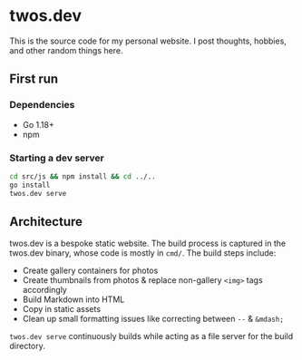 # twos.dev

This is the source code for my personal website. I post thoughts, hobbies, and other
random things here.

## First run

### Dependencies

- Go 1.18+
- npm

### Starting a dev server

```sh
cd src/js && npm install && cd ../..
go install
twos.dev serve
```

## Architecture

twos.dev is a bespoke static website. The build process is captured in the twos.dev
binary, whose code is mostly in `cmd/`. The build steps include:

- Create gallery containers for photos
- Create thumbnails from photos & replace non-gallery `<img>` tags accordingly
- Build Markdown into HTML
- Copy in static assets
- Clean up small formatting issues like correcting between `--` & `&mdash;`

`twos.dev serve` continuously builds while acting as a file server for the build
directory.
